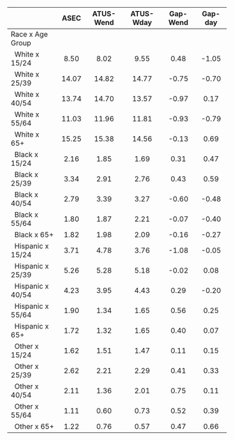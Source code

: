 
|                      |         ASEC |    ATUS-Wend |    ATUS-Wday |     Gap-Wend |      Gap-day |
| -------------------- | :----------: | :----------: | :----------: | :----------: | :----------: |
| Race x Age Group     |              |              |              |              |              |
| &nbsp;&nbsp;White x 15/24 |         8.50 |         8.02 |         9.55 |         0.48 |        -1.05 |
| &nbsp;&nbsp;White x 25/39 |        14.07 |        14.82 |        14.77 |        -0.75 |        -0.70 |
| &nbsp;&nbsp;White x 40/54 |        13.74 |        14.70 |        13.57 |        -0.97 |         0.17 |
| &nbsp;&nbsp;White x 55/64 |        11.03 |        11.96 |        11.81 |        -0.93 |        -0.79 |
| &nbsp;&nbsp;White x 65+ |        15.25 |        15.38 |        14.56 |        -0.13 |         0.69 |
| &nbsp;&nbsp;Black x 15/24 |         2.16 |         1.85 |         1.69 |         0.31 |         0.47 |
| &nbsp;&nbsp;Black x 25/39 |         3.34 |         2.91 |         2.76 |         0.43 |         0.59 |
| &nbsp;&nbsp;Black x 40/54 |         2.79 |         3.39 |         3.27 |        -0.60 |        -0.48 |
| &nbsp;&nbsp;Black x 55/64 |         1.80 |         1.87 |         2.21 |        -0.07 |        -0.40 |
| &nbsp;&nbsp;Black x 65+ |         1.82 |         1.98 |         2.09 |        -0.16 |        -0.27 |
| &nbsp;&nbsp;Hispanic x 15/24 |         3.71 |         4.78 |         3.76 |        -1.08 |        -0.05 |
| &nbsp;&nbsp;Hispanic x 25/39 |         5.26 |         5.28 |         5.18 |        -0.02 |         0.08 |
| &nbsp;&nbsp;Hispanic x 40/54 |         4.23 |         3.95 |         4.43 |         0.29 |        -0.20 |
| &nbsp;&nbsp;Hispanic x 55/64 |         1.90 |         1.34 |         1.65 |         0.56 |         0.25 |
| &nbsp;&nbsp;Hispanic x 65+ |         1.72 |         1.32 |         1.65 |         0.40 |         0.07 |
| &nbsp;&nbsp;Other x 15/24 |         1.62 |         1.51 |         1.47 |         0.11 |         0.15 |
| &nbsp;&nbsp;Other x 25/39 |         2.62 |         2.21 |         2.29 |         0.41 |         0.33 |
| &nbsp;&nbsp;Other x 40/54 |         2.11 |         1.36 |         2.01 |         0.75 |         0.11 |
| &nbsp;&nbsp;Other x 55/64 |         1.11 |         0.60 |         0.73 |         0.52 |         0.39 |
| &nbsp;&nbsp;Other x 65+ |         1.22 |         0.76 |         0.57 |         0.47 |         0.66 |

